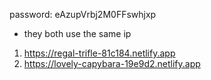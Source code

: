 password: eAzupVrbj2M0FFswhjxp

- they both use the same ip
1. https://regal-trifle-81c184.netlify.app
2. https://lovely-capybara-19e9d2.netlify.app